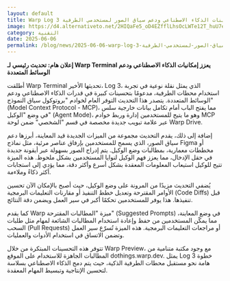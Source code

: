 ```yaml
---
layout: default
title: Warp Log 3 تحسينات الذكاء الاصطناعي ودعم سياق الصور لمستخدمي الطرفية
image: https://d4.alternativeto.net/2HIQaFe5_oD4EZfflLhsOcLWTe12T_huU7eHyT38xJU/rs:fill:1520:760:0/g:ce:0:0/YWJzOi8vZGlzdC9jb250ZW50LzE3NDkxNjE5MTg2OTQucG5n.png
category: التقنية
date: 2025-06-06
permalink: /blog/news/2025-06-06-warp-log-3-تحسينات-الذكاء-الاصطناعي-ودعم-سياق-الصور-لمستخدمي-الطرفية/
---
```


**إعلان هام: تحديث رئيسي لـ Warp Terminal يعزز إمكانيات الذكاء الاصطناعي ودعم الوسائط المتعددة**

أطلقت Warp Terminal تحديثها الأخير، Log 3، الذي يمثل نقلة نوعية في تجربة استخدام محطات الطرفية، مدعومًا بتحسينات كبيرة في قدرات الذكاء الاصطناعي ودعم الوسائط المتعددة. يتصدر هذا التحديث التوفر العام لخوادم "بروتوكول سياق النموذج" (Model Context Protocol - MCP)، مما يفتح الباب أمام تكامل بيانات خارجية سلس في وضع "الوكيل" (Agent Mode)، وهو ما يتيح للمستخدمين إدارة وربط خوادم MCP عبر علامة تبويب جديدة مخصصة في قسم "الشخصي" ضمن لوحة Warp Drive.

إضافة إلى ذلك، يقدم التحديث مجموعة من الميزات الجديدة قيد المعاينة، أبرزها دعم سياق الصور، الذي يسمح للمستخدمين بإرفاق عناصر مرئية، مثل نماذج Figma أو مخططات معمارية، بمطالبات وضع الوكيل. يتم إدراج الصور بسهولة عبر أيقونة جديدة في حقل الإدخال، مما يعزز فهم الوكيل لنوايا المستخدمين بشكل ملحوظ. هذه الميزة تتيح للوكيل استيعاب المعلومات المعقدة بشكل أسرع وأكثر دقة، مما يؤدي إلى استجابات أكثر ذكاءً وملاءمة.

يُضفي التحديث مزيدًا من المرونة على وضع الوكيل، حيث أصبح بالإمكان الآن تحسين الأوامر المقترحة وتعديل خطط التنفيذ أو مقارنات التعليمات البرمجية (Code Diffs) قبل تنفيذها. هذا يوفر للمستخدمين تحكمًا أكبر في سير العمل ويضمن دقة النتائج.

كما يقدم Warp ميزة "المطالبات المقترحة" (Suggested Prompts) في وضع المعاينة، مما يمكّن المستخدمين من حفظ وإعادة استخدام المطالبات الشائعة لمهام مثل طلبات السحب (Pull Requests) أو مراجعات التعليمات البرمجية. هذه الميزة تُسرّع سير العمل وتضمن الاتساق في استخدام الأدوات والعمليات.

تتوفر هذه التحسينات المبتكرة من خلال Warp Preview، مع وجود مكتبة متنامية من المطالبات الجاهزة للاستخدام على الموقع dothings.warp.dev. يمثل Log 3 خطوة هامة نحو مستقبل محطات الطرفية الذكية، حيث يتم دمج الذكاء الاصطناعي بسلاسة لتحسين الإنتاجية وتبسيط المهام المعقدة.
